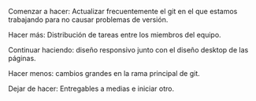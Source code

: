 Comenzar a hacer: Actualizar frecuentemente el git en el que estamos trabajando para no causar problemas de versión.

Hacer más: Distribución de tareas entre los miembros del equipo.

Continuar haciendo: diseño responsivo junto con el diseño desktop de las páginas.

Hacer menos: cambios grandes en la rama principal de git.

Dejar de hacer: Entregables a medias e iniciar otro.
